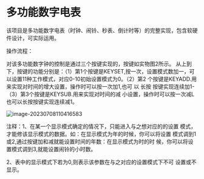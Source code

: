 # 多功能数字电表
该项目是多功能数字电表（时钟、闹铃、秒表、倒计时等）的完整实现，包含软硬件设计，可实际运用。

操作流程：

对该多功能数字钟的控制是通过三个按键实现的，按键如实物图2所示。 从上到下，按键的功能分别是：（1）第1个按键是KEYSET,按一次，设置模式数加一，可以设置11种工作模式，对应0-10初始设置模式为0。（2）第2 个按键是KEYADD.用来实现对时间的增大设置，操作时可以按一次加1,也可 以 长按 按键实现连续加1-（3）第3个按键是KEYSUB.用来实现对时间的减 小设置，操作时可以按一次减L也可以长按按键实现连续减1。

![image-20230708110416583](F:\git\多功能数字电表\img\多功能数字电表操作详解.png)

注释：1、在某一个显示模式确定的情况下，只能进入与之想对应的的设置 模式，才能修该显示模式的数据。如：在显示模式为年的时候，你可以将设置 模式调到1或2,通过按键加和减就能设置时间的年数：在显示模式为时的时 候，你可以将设置模式调到3,就能设置闹铃的小时数。

2、表中的显示模式下若为0,则表示该参数在与之对应的设置模式下不可 设置或不显示。

